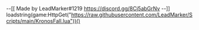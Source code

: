 --[[
  Made by LeadMarker#1219
  https://discord.gg/8Cj5abGrNv
--]]
loadstring(game:HttpGet("https://raw.githubusercontent.com/LeadMarker/Scripts/main/KronosFall.lua"))()
